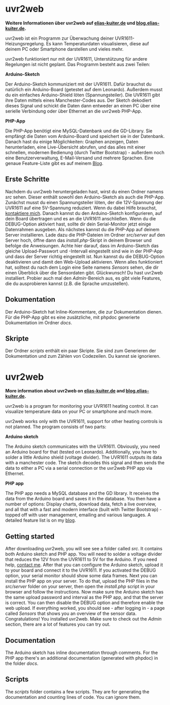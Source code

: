 uvr2web
=======
**Weitere Informationen über uvr2web auf [elias-kuiter.de](http://elias-kuiter.de) und [blog.elias-kuiter.de](http://blog.elias-kuiter.de).**

uvr2web ist ein Programm zur Überwachung deiner UVR1611-Heizungsregelung.
Es kann Temperaturdaten visualisieren, diese auf deinem PC oder Smartphone darstellen und vieles mehr.

uvr2web funktioniert nur mit der UVR1611, Unterstützung für andere Regelungen ist nicht geplant.
Das Programm besteht aus zwei Teilen:

**Arduino-Sketch**

Der Arduino-Sketch kommuniziert mit der UVR1611. Dafür brauchst du natürlich ein Arduino-Board (getestet auf dem Leonardo).
Außerdem musst du ein einfaches Arduino-Shield löten (Spannungsteiler).
Die UVR1611 gibt ihre Daten mittels eines Manchester-Codes aus. Der Sketch dekodiert dieses Signal und schickt die Daten dann entweder an einen PC über eine serielle Verbindung oder über Ethernet an die uvr2web PHP-App.

**PHP-App**

Die PHP-App benötigt eine MySQL-Datenbank und die GD-Library. Sie empfängt die Daten vom Arduino-Board und speichert sie in der Datenbank. Danach hast du einige Möglichkeiten: Graphen anzeigen, Daten herunterladen, eine Live-Übersicht abrufen, und das alles mit einer schnellen, modernen Bedienung (durch Twitter Bootstrap) - außerdem noch eine Benutzerverwaltung, E-Mail-Versand und mehrere Sprachen. Eine genaue Feature-Liste gibt es auf meinem [Blog](http://blog.elias-kuiter.de).

Erste Schritte
--------------
Nachdem du uvr2web heruntergeladen hast, wirst du einen Ordner namens *src* sehen. Dieser enthält sowohl den Arduino-Sketch als auch die PHP-App.
Zunächst musst du einen Spannungsteiler löten, der die 12V-Spannung der UVR1611 auf eine 5V-Spannung reduziert. Wenn du dabei Hilfe brauchst, [kontaktiere mich](mailto:info@elias-kuiter.de).
Danach kannst du den Arduino-Sketch konfigurieren, auf dein Board übertragen und es an die UVR1611 anschließen. Wenn du die DEBUG-Option aktiviert hast, sollte dir dein Serial-Monitor jetzt einige Datenrahmen ausgeben.
Als nächstes kannst du die PHP-App auf deinem Server installieren. Lade dazu die PHP-Dateien im Ordner *src/server* auf den Server hoch, öffne dann das *install.php*-Skript in deinem Browser und befolge die Anweisungen.
Achte hier darauf, dass im Arduino-Sketch das gleiche Upload-Passwort und -Intervall eingestellt sind wie in der PHP-App und dass der Server richtig eingestellt ist. Nun kannst du die DEBUG-Option deaktivieren und damit den Web-Upload aktivieren.
Wenn alles funktioniert hat, solltest du nach dem Login eine Seite namens *Sensors* sehen, die dir einen Überblick über die Sensordaten gibt.
Glückwunsch! Du hast uvr2web installiert. Probier auch mal den *Admin*-Bereich aus, es gibt viele Features, die du ausprobieren kannst (z.B. die Sprache umzustellen).

Dokumentation
-------------
Der Arduino-Sketch hat Inline-Kommentare, die zur Dokumentation dienen. Für die PHP-App gibt es eine zusätzliche, mit phpdoc generierte Dokumentation im Ordner *docs*.

Skripte
-------
Der Ordner *scripts* enthält ein paar Skripte. Sie sind zum Generieren der Dokumentation und zum Zählen von Codezeilen. Du kannst sie ignorieren.

uvr2web
=======
**More information about uvr2web on [elias-kuiter.de](http://elias-kuiter.de) and [blog.elias-kuiter.de](http://blog.elias-kuiter.de).**

uvr2web is a program for monitoring your UVR1611 heating control.
It can visualize temperature data on your PC or smartphone and much more.

uvr2web works only with the UVR1611, support for other heating controls is not planned.
The program consists of two parts:

**Arduino sketch**

The Arduino sketch communicates with the UVR1611. Obviously, you need an Arduino board for that (tested on Leonardo).
Additionally, you have to solder a little Arduino shield (voltage divider).
The UVR1611 outputs its data with a manchester code. The sketch decodes this signal and then sends the data to either a PC via a serial connection or the uvr2web PHP app via Ethernet.

**PHP app**

The PHP app needs a MySQL database and the GD library. It receives the data from the Arduino board and saves it in the database. You then have a number of options: Display charts, download data, fetch a live overview, and all that with a fast and modern interface (built with Twitter Bootstrap) - topped off with user management, emailing and various languages. A detailed feature list is on my [blog](http://blog.elias-kuiter.de).

Getting started
---------------
After downloading uvr2web, you will see see a folder called *src*. It contains both Arduino sketch and PHP app.
You will need to solder a voltage divider that reduces the 12V from the UVR1611 to 5V for the Arduino. If you need help, [contact me](mailto:info@elias-kuiter.de).
After that you can configure the Arduino sketch, upload it to your board and connect it to the UVR1611. If you activated the DEBUG option, your serial monitor should show some data frames.
Next you can install the PHP app on your server. To do that, upload the PHP files in the *src/server* folder on your server, then open the *install.php* script in your browser and follow the instructions.
Now make sure the Arduino sketch has the same upload password and interval as the PHP app, and that the server is correct. You can then disable the DEBUG option and therefore enable the web upload.
If everything worked, you should see - after logging in - a page called *Sensors* that shows you an overview of the sensor data.
Congratulations! You installed uvr2web. Make sure to check out the *Admin* section, there are a lot of features you can try out.

Documentation
-------------
The Arduino sketch has inline documentation through comments. For the PHP app there's an additional documentation (generated with phpdoc) in the folder *docs*.

Scripts
-------
The *scripts* folder contains a few scripts. They are for generating the documentation and counting lines of code. You can ignore them.